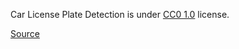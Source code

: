 Car License Plate Detection is under [CC0 1.0](https://creativecommons.org/publicdomain/zero/1.0/) license.

[Source](https://www.kaggle.com/datasets/andrewmvd/car-plate-detection)